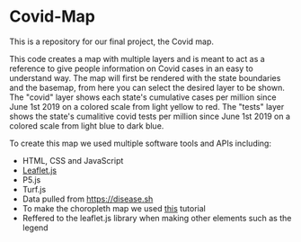 # Covid-Map

This is a repository for our final project, the Covid map.

This code creates a map with multiple layers and is meant to act as a reference to give people information on Covid cases in an easy to understand way.
The map will first be rendered with the state boundaries and the basemap, from here you can select the desired layer to be shown.
The "covid" layer shows each state's cumulative cases per million since June 1st 2019 on a colored scale from light yellow to red.
The "tests" layer shows the state's cumalitive covid tests per million since June 1st 2019 on a colored scale from light blue to dark blue.

To create this map we used multiple software tools and APIs including:
- HTML, CSS and JavaScript
- [Leaflet.js](https://leafletjs.com)
- P5.js
- Turf.js
- Data pulled from https://disease.sh
- To make the choropleth map we used [this](https://leafletjs.com/examples/choropleth) tutorial
- Reffered to the leaflet.js library when making other elements such as the legend
